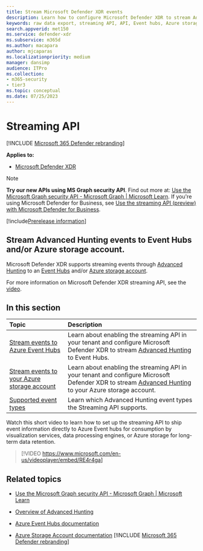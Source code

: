 ```yaml
---
title: Stream Microsoft Defender XDR events
description: Learn how to configure Microsoft Defender XDR to stream Advanced Hunting events to Event Hubs or Azure storage account
keywords: raw data export, streaming API, API, Event hubs, Azure storage, storage account, Advanced Hunting, raw data sharing
search.appverid: met150
ms.service: defender-xdr
ms.subservice: m365d
ms.author: macapara
author: mjcaparas
ms.localizationpriority: medium
manager: dansimp
audience: ITPro
ms.collection: 
- m365-security
- tier3
ms.topic: conceptual
ms.date: 07/25/2023
---
```


# Streaming API

[!INCLUDE [Microsoft 365 Defender rebranding](../../includes/microsoft-defender.md)]

**Applies to:**
- [Microsoft Defender XDR](/fwlink/?linkid=2118804)

> [!NOTE]
> **Try our new APIs using MS Graph security API**. Find out more at: [Use the Microsoft Graph security API - Microsoft Graph | Microsoft Learn](/graph/api/resources/security-api-overview?view=graph-rest-1.0&preserve-view=true).
> If you're using Microsoft Defender for Business, see [Use the streaming API (preview) with Microsoft Defender for Business](../defender-business/mdb-streaming-api.md).

[!include[Prerelease information](../../includes/prerelease.md)]

## Stream Advanced Hunting events to Event Hubs and/or Azure storage account.

Microsoft Defender XDR supports streaming events through [Advanced Hunting](../defender/advanced-hunting-overview.md) to an [Event Hubs](/azure/event-hubs/) and/or [Azure storage account](/azure/event-hubs/).

For more information on Microsoft Defender XDR streaming API, see the [video](https://www.microsoft.com/en-us/videoplayer/embed/RE4r4ga).

## In this section

Topic | Description
:---|:---
[Stream events to Azure Event Hubs](streaming-api-event-hub.md)| Learn about enabling the streaming API in your tenant and configure Microsoft Defender XDR to stream [Advanced Hunting](../defender/advanced-hunting-overview.md) to Event Hubs.
[Stream events to your Azure storage account](streaming-api-storage.md)| Learn about enabling the streaming API in your tenant and configure Microsoft Defender XDR to stream [Advanced Hunting](advanced-hunting-overview.md) to your Azure storage account.
[Supported event types](supported-event-types.md) | Learn which Advanced Hunting event types the Streaming API supports.

Watch this short video to learn how to set up the streaming API to ship event information directly to Azure Event hubs for consumption by visualization services, data processing engines, or Azure storage for long-term data retention.  
> [!VIDEO https://www.microsoft.com/en-us/videoplayer/embed/RE4r4ga]

## Related topics

- [Use the Microsoft Graph security API - Microsoft Graph | Microsoft Learn](/graph/api/resources/security-api-overview)

- [Overview of Advanced Hunting](../defender/advanced-hunting-overview.md)
- [Azure Event Hubs documentation](/azure/event-hubs/)
- [Azure Storage Account documentation](/azure/storage/common/storage-account-overview)
[!INCLUDE [Microsoft 365 Defender rebranding](../../includes/defender-m3d-techcommunity.md)]
